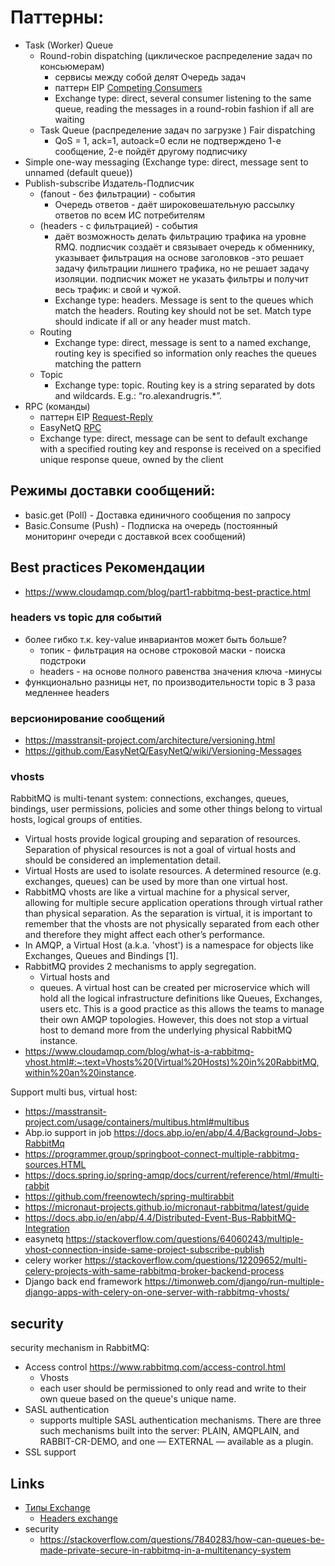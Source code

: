 # Паттерны:

- Task (Worker) Queue 
  - Round-robin dispatching (циклическое распределение задач по консьюмерам) 
    - сервисы между собой делят Очередь задач 
    - паттерн EIP [Competing Consumers](https://www.enterpriseintegrationpatterns.com/patterns/messaging/CompetingConsumers.html)
    - Exchange type: direct, several consumer listening to the same queue, reading the messages in a round-robin fashion if all are waiting
  - Task Queue (распределение задач по загрузке ) Fair dispatching
    - QoS = 1, ack=1, autoack=0 если не подтверждено 1-е сообщение, 2-е пойдёт другому подписчику
- Simple one-way messaging (Exchange type: direct, message sent to unnamed (default queue))
- Publish-subscribe Издатель-Подписчик
  - (fanout - без фильтрации) - события
    - Очередь ответов - даёт широковешательную рассылку ответов по всем ИС потребителям
  - (headers - с фильтрацией) - события
    - даёт возможность делать фильтрацию трафика на уровне RMQ. подписчик создаёт и связывает очередь к обменнику, указывает фильтрация на основе заголовков -это решает задачу фильтрации лишнего трафика, но не решает задачу изоляции. подписчик может не указать фильтры и получит весь трафик: и свой и чужой.
    - Exchange type: headers. Message is sent to the queues which match the headers. Routing key should not be set. Match type should indicate if all or any header must match.
  - Routing 
    - Exchange type: direct, message is sent to a named exchange, routing key is specified so information only reaches the queues matching the pattern
  - Topic 
    - Exchange type: topic. Routing key is a string separated by dots and wildcards. E.g.: “ro.alexandrugris.*”.
- RPC (команды)
  - паттерн EIP [Request-Reply](https://www.enterpriseintegrationpatterns.com/patterns/messaging/RequestReply.html)
  - EasyNetQ [RPC](https://github.com/EasyNetQ/EasyNetQ/wiki/Request-Response)
  - Exchange type: direct, message can be sent to default exchange with a specified routing key and response is received on a specified unique response queue, owned by the client


## Режимы доставки сообщений:

- basic.get (Poll) - Доставка единичного сообщения по запросу
- Basic.Consume (Push) - Подписка на очередь (постоянный мониторинг очереди с доставкой всех сообщений)

## Best practices Рекомендации 

- https://www.cloudamqp.com/blog/part1-rabbitmq-best-practice.html

### headers vs topic для событий 

- более гибко т.к. key-value инвариантов может быть больше?
  - топик - фильтрация на основе строковой маски - поиска подстроки
  - headers - на основе полного равенства значения ключа
-минусы
- функционально разницы нет, по производительности topic в 3 раза медленнее headers

### версионирование сообщений
* https://masstransit-project.com/architecture/versioning.html
* https://github.com/EasyNetQ/EasyNetQ/wiki/Versioning-Messages

### vhosts
RabbitMQ is multi-tenant system: connections, exchanges, queues, bindings, user permissions, policies and some other things belong to virtual hosts, logical groups of entities.
- Virtual hosts provide logical grouping and separation of resources. Separation of physical resources is not a goal of virtual hosts and should be considered an implementation detail.
- Virtual Hosts are used to isolate resources. A determined resource (e.g. exchanges, queues) can be used by more than one virtual host.
- RabbitMQ vhosts are like a virtual machine for a physical server, allowing for multiple secure application operations through virtual rather than physical separation. As the separation is virtual, it is important to remember that the vhosts are not physically separated from each other and therefore they might affect each other’s performance.
- In AMQP, a Virtual Host (a.k.a. 'vhost') is a namespace for objects like Exchanges, Queues and Bindings [1].
- RabbitMQ provides 2 mechanisms to apply segregation. 
  - Virtual hosts and 
  - queues. 
A virtual host can be created per microservice which will hold all the logical infrastructure definitions like Queues, Exchanges, users etc. This is a good practice as this allows the teams to manage their own AMQP topologies. However, this does not stop a virtual host to demand more from the underlying physical RabbitMQ instance.
- https://www.cloudamqp.com/blog/what-is-a-rabbitmq-vhost.html#:~:text=Vhosts%20(Virtual%20Hosts)%20in%20RabbitMQ,within%20an%20instance.

Support multi bus, virtual host:
- https://masstransit-project.com/usage/containers/multibus.html#multibus
- Abp.io support in job https://docs.abp.io/en/abp/4.4/Background-Jobs-RabbitMq
- https://programmer.group/springboot-connect-multiple-rabbitmq-sources.HTML
- https://docs.spring.io/spring-amqp/docs/current/reference/html/#multi-rabbit
- https://github.com/freenowtech/spring-multirabbit
- https://micronaut-projects.github.io/micronaut-rabbitmq/latest/guide
- https://docs.abp.io/en/abp/4.4/Distributed-Event-Bus-RabbitMQ-Integration
- easynetq https://stackoverflow.com/questions/64060243/multiple-vhost-connection-inside-same-project-subscribe-publish
- celery worker https://stackoverflow.com/questions/12209652/multi-celery-projects-with-same-rabbitmq-broker-backend-process
- Django back end framework https://timonweb.com/django/run-multiple-django-apps-with-celery-on-one-server-with-rabbitmq-vhosts/

## security

security mechanism in RabbitMQ:

- Access control https://www.rabbitmq.com/access-control.html
  - Vhosts
  - each user should be permissioned to only read and write to their own queue based on the queue's unique name.
- SASL authentication
  - supports multiple SASL authentication mechanisms. There are three such mechanisms built into the server: PLAIN, AMQPLAIN, and RABBIT-CR-DEMO, and one — EXTERNAL — available as a plugin.
- SSL support

## Links
- [Типы Exchange](https://habr.com/ru/post/489086/)
  - [Headers exchange](https://codedestine.com/rabbitmq-headers-exchange/)
- security
  - https://stackoverflow.com/questions/7840283/how-can-queues-be-made-private-secure-in-rabbitmq-in-a-multitenancy-system
